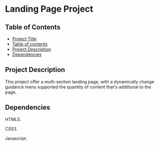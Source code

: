 # Landing Page Project

## Table of Contents

- [Project Title](#landing-page-project)
- [Table of contents](#table-of-contents)
- [Project Description](#project-description)
- [Dependencies](#dependencies)

## Project Description

This project offer a multi-section landing page, with a dynamically change guidance menu supported the quantity of content that's additional to the page.

## Dependencies

HTML5.

CSS3.

Javascript.
